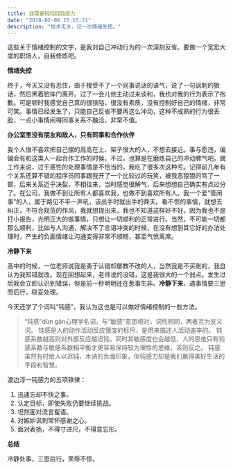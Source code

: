 ```yaml
---
title: 我需要钝钝钝钝感力
date: "2018-02-08 15:15:21"
description: "技术无关，记一次情绪失控。"
---
```


这些关于情绪控制的文字，是我对自己冲动行为的一次深刻反省。要做一个宽宏大度的职场人，自我修炼吧。

**情绪失控**

终于，今天又没有忍住，由于接受不了一个同事说话的语气，说了一句讽刺的狠话，然后黑着脸摔门离开。过了一会儿他主动过来谈和，我也对我的行为表示了抱歉。可是顿时我感觉自己真的很狭隘，很没有素质，没有控制好自己的情绪，非常可笑。事情已经发生了，只能自己反省不要再这么冲动，这种不成熟的行为很丢脸，一点小事情闹得同事关系不融洽，非常不值。

**办公室里没有朋友和敌人，只有同事和合作伙伴**

我个人很不喜欢把自己摆的高高在上、架子很大的人，不想去接近。事与愿违，偏偏会有和这类人一起合作工作的时候，不过，也算是在磨炼自己的冲动脾气吧。就工作来说，过于感性的处理事情是不恰当的，我吃了很多次这种亏。记得前几年有个关系还算不错的程序员同事跟我开了一个比较过的玩笑，被我恶狠狠的骂了一顿，后来关系近乎决裂，不相往来，当时感觉很解气，后来想想自己确实有点过分了。在公司，我做不到让所有人都喜欢我，也做不到喜欢所有人。我一个爱“管闲事”的人，属于路见不平一声吼，该出手时就出手的莽夫。看不惯的事情，就想去纠正，不符合规范的作风，我就想提出来。我也不知道这样好不好，因为我也不是打小报告，光明正大的做事情，只想让一切顺利的正常进行。当然，不可能一切都那么顺利，比如与人沟通，解决不了言语冲突的时候，在没有想到其它好的办法处理时，产生的负面情绪让沟通变得非常不顺畅，甚至气愤离席。

**冷静下来**

高中的时候，一位老师说我是勇于认错却屡教不改的人，当然我是不买账的，我自认为我知错就改。现在回想起来，老师说的没错，这是我很大的一个弱点。发生过后我会立即认识到错误，但是前一秒明明还在惹事生非。**冷静下来**，遇事情要三思而后行，稳妥处理。

今天还学了个词叫“钝感”，我认为这也是可以做好情绪控制的一些方法。

> “钝感”dùn gǎn心理学名词，与“敏感”意思相对，词性相同，两者互为反义词。
> 钝感是人的动作活动反应慢度的标尺，是用来描述人活动速率的。
> 钝感系数越高则对外部反应越迟钝，同时其敏感度也会越低，人的思维只有钝感系数与敏感系数相平衡才更容易保持较为理性的思维，否则反之。
> 钝感虽然有时给人以迟钝，木讷的负面印象，但钝感力却是我们赢得美好生活的手段和智慧。

渡边淳一钝感力的五项铁律：

1. 迅速忘却不快之事。
2. 认定目标，即使失败仍要继续挑战。
3. 坦然面对流言蜚语。
4. 对嫉妒讽刺常怀感谢之心。
5. 面对表扬，不得寸进尺，不得意忘形。

**总结**

冷静处事，三思后行，荣辱不惊。
 